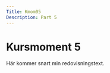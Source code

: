 ```yaml
---
Title: Kmom05
Description: Part 5
---
```


Kursmoment 5
==================

Här kommer snart min redovisningstext.
